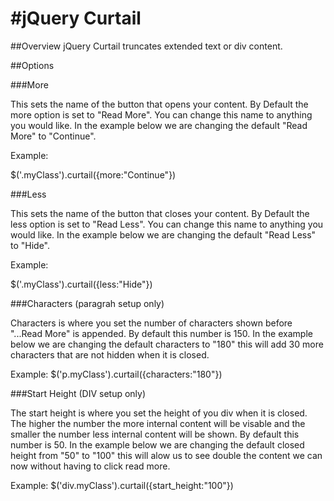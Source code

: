 #jQuery Curtail
==========================================

##Overview
jQuery Curtail truncates extended text or div content.

##Options

###More

This sets the name of the button that opens your content. By Default the more option is set to "Read More". You can change this name to anything you would like. In the example below we are changing the default "Read More" to "Continue".

Example:

$('.myClass').curtail({more:"Continue"})


###Less

This sets the name of the button that closes your content. By Default the less option is set to "Read Less". You can change this name to anything you would like. In the example below we are changing the default "Read Less" to "Hide".

Example:

$('.myClass').curtail({less:"Hide"})

###Characters (paragrah setup only)

Characters is where you set the number of characters shown before "...Read More" is appended. By default this number is 150. In the example below we are changing the default characters to "180" this will add 30 more characters that are not hidden when it is closed.

Example:
$('p.myClass').curtail({characters:"180"})

###Start Height (DIV setup only)

The start height is where you set the height of you div when it is closed. The higher the number the more internal content will be visable and the smaller the number less internal content will be shown. By default this number is 50. In the example below we are changing the default closed height from "50" to "100" this will alow us to see double the content we can now without having to click read more.

Example:
$('div.myClass').curtail({start_height:"100"})
